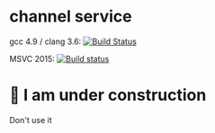 # channel service

gcc 4.9 / clang 3.6: [![Build Status](https://travis-ci.org/makiolo/channel_service.svg?branch=master)](https://travis-ci.org/makiolo/channel_service)

MSVC 2015: [![Build status](https://ci.appveyor.com/api/projects/status/l6rhasm8dtg3i780?svg=true)](https://ci.appveyor.com/project/makiolo/channel-service)

# :construction: I am under construction
Don't use it
